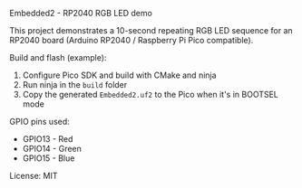 Embedded2 - RP2040 RGB LED demo

This project demonstrates a 10-second repeating RGB LED sequence for an RP2040 board (Arduino RP2040 / Raspberry Pi Pico compatible).

Build and flash (example):
1. Configure Pico SDK and build with CMake and ninja
2. Run ninja in the `build` folder
3. Copy the generated `Embedded2.uf2` to the Pico when it's in BOOTSEL mode

GPIO pins used:
- GPIO13 - Red
- GPIO14 - Green
- GPIO15 - Blue

License: MIT

